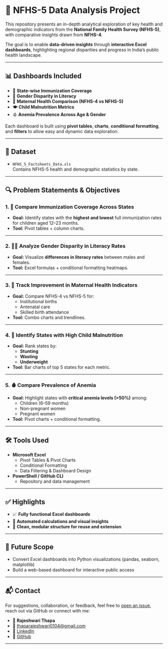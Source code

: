 # 🧬 NFHS-5 Data Analysis Project

This repository presents an in-depth analytical exploration of key health and demographic indicators from the **National Family Health Survey (NFHS-5)**, with comparative insights drawn from **NFHS-4**.

The goal is to enable **data-driven insights** through **interactive Excel dashboards**, highlighting regional disparities and progress in India’s public health landscape.

---

## 📊 Dashboards Included

- 📍 **State-wise Immunization Coverage**
- 🧠 **Gender Disparity in Literacy**
- 🤱 **Maternal Health Comparison (NFHS-4 vs NFHS-5)**
- 🍽 **Child Malnutrition Metrics**
- 🩸 **Anemia Prevalence Across Age & Gender**

Each dashboard is built using **pivot tables**, **charts**, **conditional formatting**, and **filters** to allow easy and dynamic data exploration.

---

## 📁 Dataset

- `NFHS_5_Factsheets_Data.xls`  
  Contains NFHS-5 health and demographic statistics by state.

---

## 🔍 Problem Statements & Objectives

### 1. 🧒 Compare Immunization Coverage Across States
- **Goal:** Identify states with the **highest and lowest** full immunization rates for children aged 12–23 months.
- **Tool:** Pivot tables + column charts.

---

### 2. 👩‍🎓 Analyze Gender Disparity in Literacy Rates
- **Goal:** Visualize **differences in literacy rates** between males and females.
- **Tool:** Excel formulas + conditional formatting heatmaps.

---

### 3. 🤰 Track Improvement in Maternal Health Indicators
- **Goal:** Compare NFHS-4 vs NFHS-5 for:
  - Institutional births
  - Antenatal care
  - Skilled birth attendance
- **Tool:** Combo charts and trendlines.

---

### 4. 🍲 Identify States with High Child Malnutrition
- **Goal:** Rank states by:
  - **Stunting**
  - **Wasting**
  - **Underweight**
- **Tool:** Bar charts of top 5 states for each metric.

---

### 5. 🩸 Compare Prevalence of Anemia
- **Goal:** Highlight states with **critical anemia levels (>50%)** among:
  - Children (6–59 months)
  - Non-pregnant women
  - Pregnant women
- **Tool:** Pivot charts + conditional formatting.

---

## 🛠 Tools Used

- **Microsoft Excel**
  - Pivot Tables & Pivot Charts
  - Conditional Formatting
  - Data Filtering & Dashboard Design
- **PowerShell / GitHub CLI**
  - Repository and data management

---

## ✅ Highlights

- 📈 **Fully functional Excel dashboards**
- 🧮 **Automated calculations and visual insights**
- 🧵 **Clean, modular structure for reuse and extension**

---

## 🚀 Future Scope

- Convert Excel dashboards into Python visualizations (pandas, seaborn, matplotlib)
- Build a web-based dashboard for interactive public access

---

## 📬 Contact

For suggestions, collaboration, or feedback, feel free to [open an issue](https://github.com/rajeshwari0104/NFHS5-Data-Analysis/issues), reach out via GitHub  or connect  with me:

- 👤 **Rajeshwari Thapa**
- 📧 thaparajeshwari0104@gmail.com
- 🔗 [LinkedIn](https://www.linkedin.com/in/rajeshwari-thapa-278152297/)
- 🐙 [GitHub](https://github.com/rajeshwari0104)


---



